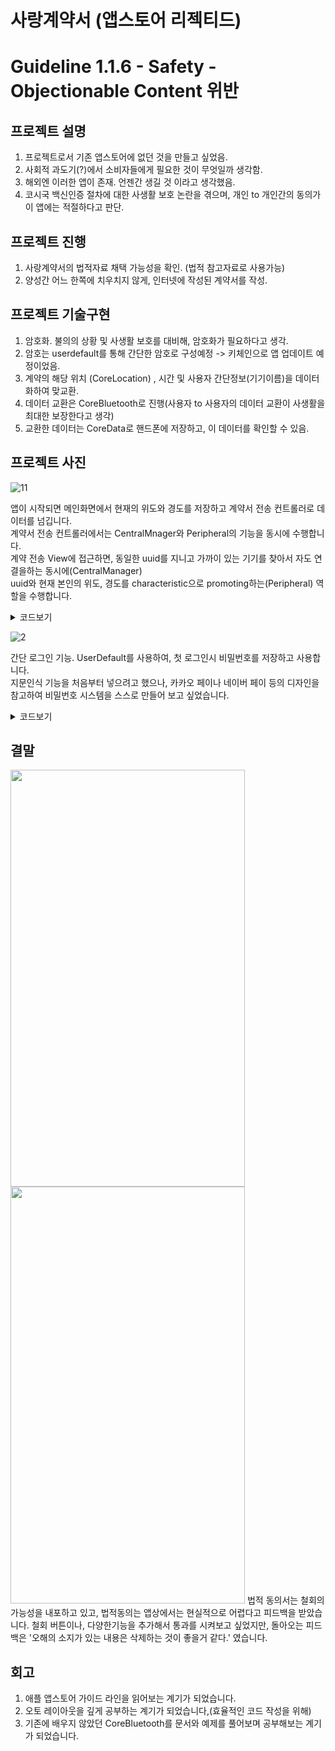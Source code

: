 # 사랑계약서 (앱스토어 리젝티드)

# Guideline 1.1.6 - Safety - Objectionable Content 위반



## 프로젝트 설명

1. 프로젝트로서 기존 앱스토어에 없던 것을 만들고 싶었음.
2. 사회적 과도기(?)에서 소비자들에게 필요한 것이 무엇일까 생각함.
3. 해외엔 이러한 앱이 존재. 언젠간 생길 것 이라고 생각했음.
4. 코시국 백신인증 절차에 대한 사생활 보호 논란을 겪으며, 개인 to 개인간의 동의가 이 앱에는 적절하다고 판단.

## 프로젝트 진행

1. 사랑계약서의 법적자료 채택 가능성을 확인. (법적 참고자료로 사용가능)
2. 양성간 어느 한쪽에 치우치지 않게, 인터넷에 작성된 계약서를 작성.

## 프로젝트 기술구현

1. 암호화. 불의의 상황 및 사생활 보호를 대비해, 암호화가 필요하다고 생각.
2. 암호는 userdefault를 통해 간단한 암호로 구성예정 -> 키체인으로 앱 업데이트 예정이었음.
3. 계약의 해당 위치 (CoreLocation) , 시간 및 사용자 간단정보(기기이름)을 데이터화하여 맞교환.
4. 데이터 교환은 CoreBluetooth로 진행(사용자 to 사용자의 데이터 교환이 사생활을 최대한 보장한다고 생각)
5. 교환한 데이터는 CoreData로 핸드폰에 저장하고, 이 데이터를 확인할 수 있음.

## 프로젝트 사진
![11](https://user-images.githubusercontent.com/92086662/201171185-e7ee3fde-5040-4b1a-bfac-0f7a79d8cd1e.gif)

앱이 시작되면 메인화면에서 현재의 위도와 경도를 저장하고 계약서 전송 컨트롤러로 데이터를 넘깁니다.  
계약서 전송 컨트롤러에서는 CentralMnager와 Peripheral의 기능을 동시에 수행합니다.  
계약 전송 View에 접근하면, 동일한 uuid를 지니고 가까이 있는 기기를 찾아서 자도 연결을하는 동시에(CentralManager)  
uuid와 현재 본인의 위도, 경도를 characteristic으로 promoting하는(Peripheral) 역할을 수행합니다.


<details>
<summary>코드보기</summary>

Peripheral(주변기기)에 대한 코드.
메인 컨트롤러에서 전달받은 위치와 경도를 특정 uuid에 담아 전송
``` Swift
  extension CentralController:CBPeripheralManagerDelegate{
    func peripheralManagerDidUpdateState(_ peripheral: CBPeripheralManager) {
        
        if peripheral.state == .poweredOn{
            
            let advertisementData = String(format: "%@|%@", lat, lon).data(using: .utf8)
            
            let service = CBMutableService(type: TransferService.serviceUUID, primary: true)
            let rx = CBMutableCharacteristic(type: TransferService.rxCharacterUUID, properties: .read, value: advertisementData, permissions: .readable)
            service.characteristics = [rx]
            
            peripheralManager.add(service)
            
            peripheralManager.startAdvertising([CBAdvertisementDataServiceUUIDsKey:[TransferService.serviceUUID]])
        }
    }
}
```
  
CentralManager에 대한 코드
  주변에 있는 특정 uuid를 지닌 service를 검색하고, 연결해서 해당 기기의 이름과 데이터(위도, 경도)를 저장합니다.  
  저장이 성공했다면, RecordViewController에 해당 데이터를 입력하여 화면에 보여줍니다.
``` Swift
  extension CentralController:CBCentralManagerDelegate{
    func centralManagerDidUpdateState(_ central: CBCentralManager) {
        if central.state == .poweredOn{
            central.scanForPeripherals(withServices: [TransferService.serviceUUID])
        }
    }
    
    func centralManager(_ central: CBCentralManager, didDiscover peripheral: CBPeripheral, advertisementData: [String : Any], rssi RSSI: NSNumber) {
        
        guard RSSI.intValue >= -50 else {return}
        pendingPeripheral = peripheral
    }
    
    func centralManager(_ central: CBCentralManager, didConnect peripheral: CBPeripheral) {
        peripheral.discoverServices([TransferService.serviceUUID])
        
    }
    
    func peripheral(_ peripheral: CBPeripheral, didDiscoverServices error: Error?) {
        guard let services = peripheral.services else {return}
        for service in services{
            pendingPeripheral?.discoverCharacteristics([TransferService.rxCharacterUUID], for: service)
        }
    }
    
    func peripheral(_ peripheral: CBPeripheral, didDiscoverCharacteristicsFor service: CBService, error: Error?) {
        
        guard let charac = service.characteristics else {return}
        for characteristic in charac where characteristic.uuid == TransferService.rxCharacterUUID{
            pendingPeripheral?.readValue(for: characteristic)
        }
    }
    
    func peripheral(_ peripheral: CBPeripheral, didUpdateValueFor characteristic: CBCharacteristic, error: Error?) {
        guard let value = characteristic.value else {return}
        let str = String(decoding: value, as: UTF8.self)
        let toShowData = decodeString(str)
        saveAgreement()
        let nextController = RecordViewController(entitiy: toShowData)
        navigationController?.pushViewController(nextController, animated: true)
    }
}

extension CentralController:CBPeripheralDelegate{
    
}
```

</details>

![2](https://user-images.githubusercontent.com/92086662/201252869-04b49faf-ec82-473a-ae8c-1516ad1246c0.gif)

간단 로그인 기능.
UserDefault를 사용하여, 첫 로그인시 비밀번호를 저장하고 사용합니다.  
지문인식 기능을 처음부터 넣으려고 했으나, 카카오 페이나 네이버 페이 등의 디자인을 참고하여 비밀번호 시스템을 스스로 만들어 보고 싶었습니다.

<details>
<summary>코드보기</summary>
PasswordController의 전반적인 동작 흐름입니다.  
첫 로그인시, 비밀번호를 2번 입력하며, 동일하 경우에 UserDefault에 저장이 됩니다.  

``` Swift
func start(){
        if firstVisit{
            count = 0
            count2 = 0
            passwordArray = [String]()
            passwordIdentifier = [String]()
            passwordView.setupPassword()
            setUpButtons()
        } else{
            passwordView.loginPassword()
            passwordIdentifier = [String]()
            count2 = 0
            setUpButtons2()
        }
    }

```
count 와 count2는 카운터로서, 비밀번호 4자리에 대응을 위함입니다.
``` Swift
   lazy var count:Int = 0 {
            didSet{
                if count == 4{
                    DispatchQueue.main.async {
                        self.passwordView.clear()
                    }
                    passwordView.checkupPassword()
                    setUpButtons2()
                }
            }
        }
        
        lazy var count2:Int = 0 {
            didSet{
                if count2 == 4{
                    matchPassword()
                }
            }
        }
```

</details>

## 결말
<img src="https://user-images.githubusercontent.com/92086662/201255662-2e410765-9e6b-4e35-9acd-ca06fe1a1d4a.PNG" width="375" height="667">
<img src="https://user-images.githubusercontent.com/92086662/201256165-15538a16-8d3c-4e01-ab30-4a83b981cdb0.PNG" width="375" height="667">
법적 동의서는 철회의 가능성을 내포하고 있고, 법적동의는 앱상에서는 현실적으로 어렵다고 피드백을 받았습니다.  
철회 버튼이나, 다양한기능을 추가해서 통과를 시켜보고 싶었지만, 돌아오는 피드백은 '오해의 소지가 있는 내용은 삭제하는 것이 좋을거 같다.'  였습니다.

## 회고
1. 애플 앱스토어 가이드 라인을 읽어보는 계기가 되었습니다.
2. 오토 레이아웃을 깊게 공부하는 계기가 되었습니다,(효율적인 코드 작성을 위해)
3. 기존에 배우지 않았던 CoreBluetooth를 문서와 예제를 풀어보며 공부해보는 계기가 되었습니다. 
